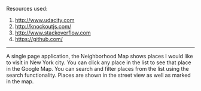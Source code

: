Resources used:

1. http://www.udacity.com
2. http://knockoutjs.com/
3. http://www.stackoverflow.com
3. https://github.com/


------------------------------------------------------------------------------------------------------------------------------------------------------------------------------------------------

A single page application, the Neighborhood Map shows places I would like to visit in New York city. You can click any place in the list to see that place in the Google Map. You can search and filter places from the list using the search functionality. Places are shown in the street view as well as marked in the map.